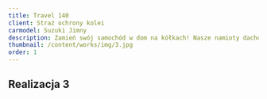 ```yaml
---
title: Travel 140
client: Straż ochrony kolei
carmodel: Suzuki Jimny
description: Zamień swój samochód w dom na kółkach! Nasze namioty dachowe to połączenie wygody, trwałości i wolności podróżowania bez ograniczeń.
thumbnail: /content/works/img/3.jpg
order: 1
---
```


## Realizacja 3

